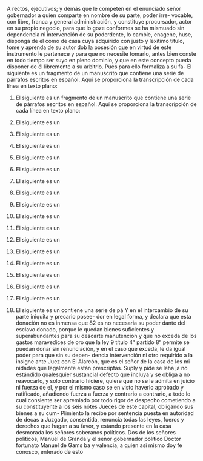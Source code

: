 A
rectos, ejecutivos; y demás que le competen en el enunciado señor gobernador a quien comparte en nombre de su parte, poder irre- vocable, con libre, franca y general administración, y constituye
procursador, actor en su propio negocio, para que lo goze conformes se ha mismuado sin dependencia ni intervención de su poderdente, lo cambie, enagene, huse, disponga de el como de casa cuya adquirido con justo y lexitimo titulo, tome y aprenda de su autor
dob la posesión que en virtud de este instrumento le pertenece y para que no necesite tomarlo, antes bien conste en todo tiempo ser suyo en pleno dominio, y que en este concepto pueda disponer de él libremente a su arbitrio. Pues para ello formaliza a su fa-
El siguiente es un fragmento de un manuscrito que contiene una serie de párrafos escritos en español. Aquí se proporciona la transcripción de cada línea en texto plano:

1. El siguiente es un fragmento de un manuscrito que contiene una serie de párrafos escritos en español. Aquí se proporciona la transcripción de cada línea en texto plano:

2. El siguiente es un

3. El siguiente es un

4. El siguiente es un

5. El siguiente es un

6. El siguiente es un

7. El siguiente es un

8. El siguiente es un

9. El siguiente es un

10. El siguiente es un

11. El siguiente es un

12. El siguiente es un

13. El siguiente es un

14. El siguiente es un

15. El siguiente es un

16. El siguiente es un

17. El siguiente es un

18. El siguiente es un contiene una serie de pá
Y en el intercambio de su parte iniquita y precario posee- dor en legal forma, y declara que esta donación no es inmensa que 82 es no necesaria su poder dante del esclavo donado, porque le quedan bienes suficientes y superabundantes para su descarte manutencion
y que no exceda de los gastos maravedices de oro que la ley 9 título 4° partido 8° permite se puedan donar sin renunciación, y en el caso que exceda, le da igual poder para que sin su depen- dencia intervención ni otro requirido a la insigne ante Juez con
El Alarcón, que es el señor de la casa de los
mi
nidades que legalmente están prescriptas. Suply y pide se leha
ja no estándido qualesquier sustancial defecto que incluya y se
obliga a no reavocarlo, y solo contrario hiciere, quiere que no se le
admita en juicio ni fuerza de el, y por el mismo caso se en visto
haverlo aprobado y ratificado, añadiendo fuerza a fuerza y
contrario a contrario, a todo lo cual consiente ser apremiado por
todo rigor de despecho cometiendo a su constituyente a los seis
nótes Jueces de este capital, obligando sus bienes a su cum-
Plimiento la recibe por sentencia puesta en autoridad de decas a Juzgado, consentida, renuncia todas las leyes, fueros y derechos que hagan a su favor, y estando presente en la casa desmorada los señores soberanos políticos. Dos de los señores políticos, Manuel de Granda y
el senor gobernador político Doctor fortunato Manuel de Gams
ba y valencia, a quien asi mismo doy fe conosco, enterado de esto